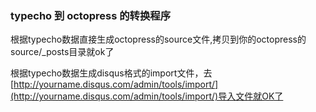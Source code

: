 ### typecho 到 octopress 的转换程序

根据typecho数据直接生成octopress的source文件,拷贝到你的octopress的source/_posts目录就ok了

根据typecho数据生成disqus格式的import文件，去[http://yourname.disqus.com/admin/tools/import/](http://yourname.disqus.com/admin/tools/import/)导入文件就OK了

